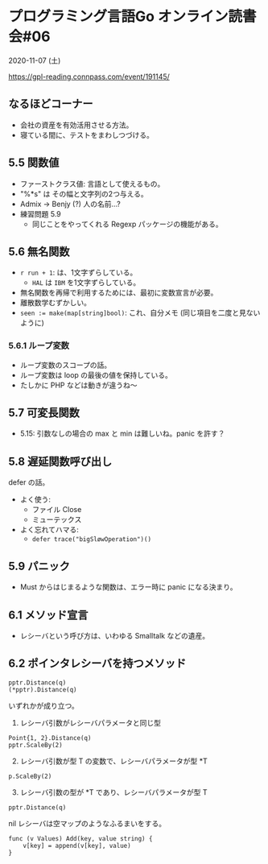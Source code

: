 # プログラミング言語Go オンライン読書会#06
2020-11-07 (土)

https://gpl-reading.connpass.com/event/191145/

## なるほどコーナー
- 会社の資産を有効活用させる方法。
- 寝ている間に、テストをまわしつづける。

## 5.5 関数値
- ファーストクラス値: 言語として使えるもの。
- "%*s" は その幅と文字列の2つ与える。
- Admix -> Benjy (?) 人の名前...?
- 練習問題 5.9
    - 同じことをやってくれる Regexp パッケージの機能がある。
    
## 5.6 無名関数
- `r run + 1`: は、1文字ずらしている。
    - `HAL` は `IBM` を1文字ずらしている。
- 無名関数を再帰で利用するためには、最初に変数宣言が必要。
- 離散数学むずかしい。
- `seen := make(map[string]bool)`: これ、自分メモ (同じ項目を二度と見ないように)

### 5.6.1 ループ変数
- ループ変数のスコープの話。
- ループ変数は loop の最後の値を保持している。 
- たしかに PHP などは動きが違うね〜

## 5.7 可変長関数
- 5.15: 引数なしの場合の max と min は難しいね。panic を許す？

## 5.8 遅延関数呼び出し
defer の話。
- よく使う:
  - ファイル Close
  - ミューテックス
- よく忘れてハマる:
  - `defer trace("bigSløwOperation")()`

## 5.9 パニック
- Must からはじまるような関数は、エラー時に panic になる決まり。

## 6.1 メソッド宣言
- レシーバという呼び方は、いわゆる Smalltalk などの遺産。

## 6.2 ポインタレシーバを持つメソッド
```
pptr.Distance(q)
(*pptr).Distance(q)
```

いずれかが成り立つ。
1. レシーバ引数がレシーバパラメータと同じ型
```
Point{1, 2}.Distance(q)
pptr.ScaleBy(2)
```
2. レシーバ引数が型 T の変数で、レシーバパラメータが型 *T
```
p.ScaleBy(2)
```
3. レシーバ引数の型が *T であり、レシーバパラメータが型 T
```
pptr.Distance(q)
```

nil レシーバは空マップのようなふるまいをする。
```
func (v Values) Add(key, value string) {
    v[key] = append(v[key], value)
}
```

